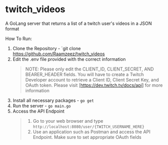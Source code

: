 # twitch_videos
A GoLang server that returns a list of a twitch user's videos in a JSON format

How To Run:
1. Clone the Repository - `git clone https://github.com/Raamzeez/twitch_videos
2. Edit the .env file provided with the correct information
   >NOTE: Please only edit the CLIENT_ID, CLIENT_SECRET, AND BEARER_HEADER fields. 
   >You will have to create a Twitch Developer account to retrieve a Client ID, Client Secret Key, and OAuth token.
   >Please visit [https://dev.twitch.tv/docs/api] for more information
3. Install all necessary packages - `go get`
4. Run the server - `go main.go`
5. Access the API Endpoint
   >1. Go to your web browser and type `http://localhost:8080/user/{TWITCH_USERNAME_HERE}`
   >2. Use an application such as Postman and access the API Endpoint. Make sure to set appropriate OAuth fields 
